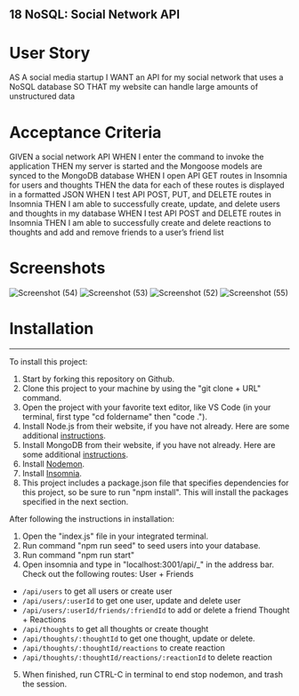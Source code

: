 ## 18 NoSQL: Social Network API

# User Story

AS A social media startup
I WANT an API for my social network that uses a NoSQL database
SO THAT my website can handle large amounts of unstructured data



# Acceptance Criteria

GIVEN a social network API
WHEN I enter the command to invoke the application
THEN my server is started and the Mongoose models are synced to the MongoDB database
WHEN I open API GET routes in Insomnia for users and thoughts
THEN the data for each of these routes is displayed in a formatted JSON
WHEN I test API POST, PUT, and DELETE routes in Insomnia
THEN I am able to successfully create, update, and delete users and thoughts in my database
WHEN I test API POST and DELETE routes in Insomnia
THEN I am able to successfully create and delete reactions to thoughts and add and remove friends to a user’s friend list

# Screenshots



![Screenshot (54)](https://github.com/sbatelaan/Social-Network_API/assets/119352363/6bfb925a-c420-4322-982f-e9d969c2253c)
![Screenshot (53)](https://github.com/sbatelaan/Social-Network_API/assets/119352363/48193a9d-1cce-4dc0-861d-249ec4f0374c)
![Screenshot (52)](https://github.com/sbatelaan/Social-Network_API/assets/119352363/9f9c75af-88e0-46c8-8b23-48e70f4c4950)
![Screenshot (55)](https://github.com/sbatelaan/Social-Network_API/assets/119352363/2bc1da6a-e46d-4fa2-ae27-20889e99f1c7)


# Installation
---
To install this project: 
1. Start by forking this repository on Github. 
2. Clone this project to your machine by using the "git clone + URL" command. 
3. Open the project with your favorite text editor, like VS Code (in your terminal, first type "cd foldername" then "code ."). 
4. Install Node.js from their website, if you have not already. Here are some additional [instructions](https://coding-boot-camp.github.io/full-stack/nodejs/how-to-install-nodejs).
5. Install MongoDB from their website, if you have not already. Here are some additional [instructions](https://coding-boot-camp.github.io/full-stack/mongodb/how-to-install-mongodb).
6. Install [Nodemon](https://www.npmjs.com/package/nodemon).
7. Install [Insomnia](https://insomnia.rest/download). 
8. This project includes a package.json file that specifies dependencies for this project, so be sure to run "npm install". This will install the packages specified in the next section.


After following the instructions in installation: 
1. Open the "index.js" file in your integrated terminal.
2. Run command "npm run seed" to seed users into your database.
3. Run command "npm run start" 
4. Open insomnia and type in "localhost:3001/api/_" in the address bar. Check out the following routes: 
User + Friends 
- `/api/users` to get all users or create user
- `/api/users/:userId` to get one user, update and delete user
- `/api/users/:userId/friends/:friendId` to add or delete a friend 
Thought + Reactions 
- `/api/thoughts` to get all thoughts or create thought
- `/api/thoughts/:thoughtId` to get one thought, update or delete. 
- `/api/thoughts/:thoughtId/reactions` to create reaction 
- `/api/thoughts/:thoughtId/reactions/:reactionId` to delete reaction 
5. When finished, run CTRL-C in terminal to end stop nodemon, and trash the session. 
